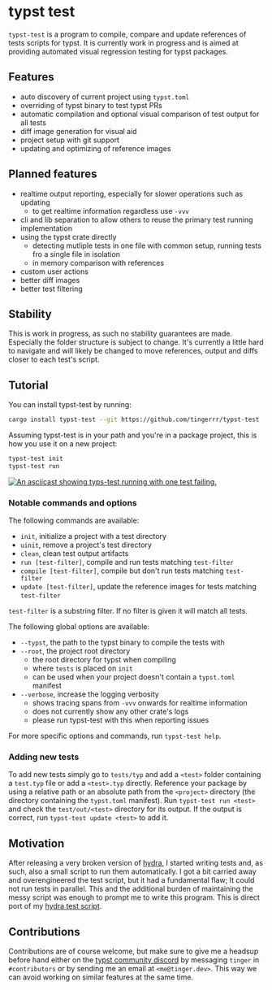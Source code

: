# typst test
`typst-test` is a program to compile, compare and update references of tests scripts for typst.
It is currently work in progress and is aimed at providing automated visual regression testing for
typst packages.

## Features
- auto discovery of current project using `typst.toml`
- overriding of typst binary to test typst PRs
- automatic compilation and optional visual comparison of test output for all tests
- diff image generation for visual aid
- project setup with git support
- updating and optimizing of reference images

## Planned features
- realtime output reporting, especially for slower operations such as updating
  - to get realtime information regardless use `-vvv`
- cli and lib separation to allow others to reuse the primary test running implementation
- using the typst crate directly
  - detecting mutliple tests in one file with common setup, running tests fro a single file in
    isolation
  - in memory comparison with references
- custom user actions
- better diff images
- better test filtering

## Stability
This is work in progress, as such no stability guarantees are made. Especially the folder structure
is subject to change. It's currently a little hard to navigate and will likely be changed to move
references, output and diffs closer to each test's script.

## Tutorial
You can install typst-test by running:
```bash
cargo install typst-test --git https://github.com/tingerrr/typst-test
```

Assuming typst-test is in your path and you're in a package project, this is how you use it on a
new project:
```bash
typst-test init
typst-test run
```

[![An asciicast showing typs-test running with one test failing.][demo-thumb]][demo]

### Notable commands and options
The following commands are available:
- `init`, initialize a project with a test directory
- `uinit`, remove a project's test directory
- `clean`, clean test output artifacts
- `run [test-filter]`, compile and run tests matching `test-filter`
- `compile [test-filter]`, compile but don't run tests matching `test-filter`
- `update [test-filter]`, update the reference images for tests matching `test-filter`

`test-filter` is a substring filter. If no filter is given it will match all tests.

The following global options are available:
- `--typst`, the path to the typst binary to compile the tests with
- `--root`, the project root directory
  - the root directory for typst when compiling
  - where `tests` is placed on `init`
  - can be used when your project doesn't contain a `typst.toml` manifest
- `--verbose`, increase the logging verbosity
  - shows tracing spans from `-vvv` onwards for realtime information
  - does not currently show any other crate's logs
  - please run typst-test with this when reporting issues

For more specific options and commands, run `typst-test help`.

### Adding new tests
To add new tests simply go to `tests/typ` and add a `<test>` folder containing a `test.typ` file
or add a `<test>.typ` directly. Reference your package by using a relative path or an absolute path
from the `<project>` directory (the directory containing the `typst.toml` manifest). Run `typst-test
run <test>` and check the `test/out/<test>` directory for its output. If the output is correct, run
`typst-test update <test>` to add it.

## Motivation
After releasing a very broken version of [hydra], I started writing tests and, as such, also a small
script to run them automatically. I got a bit carried away and overengineered the test script, but
it had a fundamental flaw; It could not run tests in parallel. This and the additional burden of
maintaining the messy script was enough to prompt me to write this program. This is direct port
of my [hydra test script][hydra-test].

## Contributions
Contributions are of course welcome, but make sure to give me a headsup before hand either on the
[typst community discord][typst-discord] by messaging `tinger` in `#contributors` or by sending me
an email at `<me@tinger.dev>`. This way we can avoid working on similar features at the same time.

[hydra]: https://github.com/tingerrr/hydra
[hydra-test]: https://github.com/tingerrr/hydra/blob/10127b1a5835a40a127b437b082c395a61d082d1/tests/run.nu
[typst-discord]: https://discord.com/invite/2uDybryKPe
[demo-thumb]: https://asciinema.org/a/tbjXoYpZ0UPSiFxtO2vOaAW8v.svg
[demo]: https://asciinema.org/a/tbjXoYpZ0UPSiFxtO2vOaAW8v
